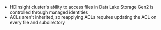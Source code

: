 - HDInsight cluster's ability to access files in Data Lake Storage Gen2 is controlled through managed identities
- ACLs aren't inherited, so reapplying ACLs requires updating the ACL on every file and subdirectory